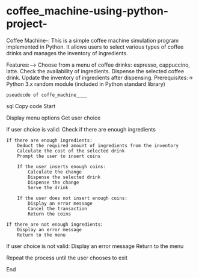 # coffee_machine-using-python-project-

Coffee Machine-:
    This is a simple coffee machine simulation program implemented in Python. It allows users to select various types of coffee drinks and manages the inventory of ingredients.

Features:-->
    Choose from a menu of coffee drinks: espresso, cappuccino, latte.
    Check the availability of ingredients.
    Dispense the selected coffee drink.
    Update the inventory of ingredients after dispensing.
Prerequisites:->
         Python 3.x
         random module (included in Python standard library)

    pseudocde of coffe_machine____
 

sql
Copy code
Start

Display menu options
Get user choice

If user choice is valid:
    Check if there are enough ingredients

    If there are enough ingredients:
        Deduct the required amount of ingredients from the inventory
        Calculate the cost of the selected drink
        Prompt the user to insert coins

        If the user inserts enough coins:
            Calculate the change
            Dispense the selected drink
            Dispense the change
            Serve the drink

        If the user does not insert enough coins:
            Display an error message
            Cancel the transaction
            Return the coins

    If there are not enough ingredients:
        Display an error message
        Return to the menu

If user choice is not valid:
    Display an error message
    Return to the menu

Repeat the process until the user chooses to exit

End
